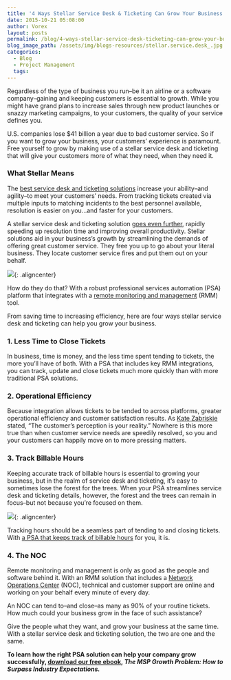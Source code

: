 ```yaml
---
title: '4 Ways Stellar Service Desk & Ticketing Can Grow Your Business'
date: 2015-10-21 05:08:00
author: Vorex
layout: posts
permalink: /blog/4-ways-stellar-service-desk-ticketing-can-grow-your-business/
blog_image_path: /assets/img/blogs-resources/stellar.service.desk_.jpg
categories:
  - Blog
  - Project Management
  tags:
---
```



Regardless of the type of business you run–be it an airline or a software company–gaining and keeping customers is essential to growth. While you might have grand plans to increase sales through new product launches or snazzy marketing campaigns, to your customers, the quality of your service defines you.<!--more-->

U.S. companies lose $41 billion a year due to bad customer service. So if you want to grow your business, your customers’ experience is paramount. Free yourself to grow by making use of a stellar service desk and ticketing that will give your customers more of what they need, when they need it.

### What Stellar Means

The [best service desk and ticketing solutions](http://www.vorex.com/product/help-desk-and-ticketing/) increase your ability–and agility–to meet your customers’ needs. From tracking tickets created via multiple inputs to matching incidents to the best personnel available, resolution is easier on you…and faster for your customers.

A stellar service desk and ticketing solution [goes even further](http://www.vorex.com/media/vorex-and-continuum-launch-platform-integration-to-streamline-ticketing-and-workflows-for-increased-time-savings-and-productivity/), rapidly speeding up resolution time and improving overall productivity. Stellar solutions aid in your business’s growth by streamlining the demands of offering great customer service. They free you up to go about your literal business. They locate customer service fires and put them out on your behalf.

![](https://media.giphy.com/media/15a78dCc2ESIw/giphy.gif){: .aligncenter}

How do they do that? With a robust professional services automation (PSA) platform that integrates with a [remote monitoring and management](http://www.continuum.net/solutions/rmm-software/remote-monitoring-and-management) (RMM) tool.

From saving time to increasing efficiency, here are four ways stellar service desk and ticketing can help you grow your business.

### 1. Less Time to Close Tickets

In business, time is money, and the less time spent tending to tickets, the more you’ll have of both. With a PSA that includes key RMM integrations, you can track, update and close tickets much more quickly than with more traditional PSA solutions.

### 2. Operational Efficiency

Because integration allows tickets to be tended to across platforms, greater operational efficiency and customer satisfaction results. As [Kate Zabriskie](http://www.businesstrainingworks.com/training-company/kate-zabriskie) stated, “The customer’s perception is your reality.” Nowhere is this more true than when customer service needs are speedily resolved, so you and your customers can happily move on to more pressing matters.

### 3. Track Billable Hours

Keeping accurate track of billable hours is essential to growing your business, but in the realm of service desk and ticketing, it’s easy to sometimes lose the forest for the trees. When your PSA streamlines service desk and ticketing details, however, the forest and the trees can remain in focus–but not because you’re focused on them.

![](https://media.giphy.com/media/DZqsSiLR5KM12/giphy.gif){: .aligncenter}

Tracking hours should be a seamless part of tending to and closing tickets. With [a PSA that keeps track of billable hours](http://www.vorex.com/product/help-desk-and-ticketing/) for you, it is.

### 4. The NOC

Remote monitoring and management is only as good as the people and software behind it. With an RMM solution that includes a [Network Operations Center](http://www.continuum.net/solutions/rmm-software/noc) (NOC), technical and customer support are online and working on your behalf every minute of every day.

An NOC can tend to–and close–as many as 90% of your routine tickets. How much could your business grow in the face of such assistance?

Give the people what they want, and grow your business at the same time. With a stellar service desk and ticketing solution, the two are one and the same.

**To learn how the right PSA solution can help your company grow successfully, [download our free ebook](http://vorex.hs-sites.com/the-msp-growth-problem-how-to-surpass-industry-expectations?__hstc=100746398.aa8de1aaef42d5c0e87e86d826f8b519.1424898164924.1445457161813.1445468802428.195&amp;__hssc=100746398.4.1445468802428&amp;__hsfp=55522096), *The MSP Growth Problem: How to Surpass Industry Expectations.***
